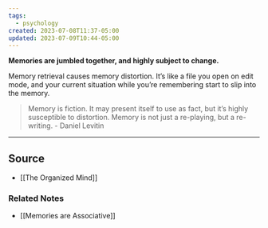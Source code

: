 ```yaml
---
tags:
  - psychology
created: 2023-07-08T11:37-05:00
updated: 2023-07-09T10:44-05:00
---
```

**Memories are jumbled together, and highly subject to change.**

Memory retrieval causes memory distortion. It’s like a file you open on edit mode, and your current situation while you’re remembering start to slip into the memory.

> Memory is fiction. It may present itself to use as fact, but it’s highly susceptible to distortion. Memory is not just a re-playing, but a re-writing. - Daniel Levitin
> 

---

## Source
- [[The Organized Mind]]

### Related Notes
- [[Memories are Associative]]
